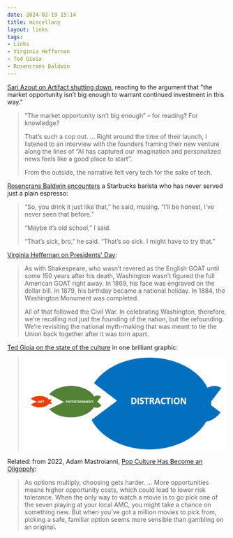 ```yaml
---
date: 2024-02-19 15:14 
title: miscellany
layout: links
tags: 
- Links 
- Virginia Heffernan
- Ted Gioia
- Rosencrans Baldwin
---
```


[Sari Azout on Artifact shutting down](https://sublimeinternet.substack.com/p/can-i-ramble-for-a-sec), reacting to the argument that "the market opportunity isn’t big enough to warrant continued investment in this way."

> ”The market opportunity isn’t big enough” – for reading? For knowledge?
>
> That’s such a cop out. ... Right around the time of their launch, I listened to an interview with the founders framing their new venture along the lines of “AI has captured our imagination and personalized news feels like a good place to start”.
>
> From the outside, the narrative felt very tech for the sake of tech.

[Rosencrans Baldwin encounters](https://rosecrans.substack.com/p/humans-being-humans-vol-9) a Starbucks barista who has never served just a plain espresso:

> “So, you drink it just like that,” he said, musing. “I’ll be honest, I’ve never seen that before.”
> 
> “Maybe it’s old school,” I said.
> 
> “That’s sick, bro,” he said. “That’s so sick. I might have to try that.”

[Virginia Heffernan on Presidents' Day](https://virginiaheffernan.substack.com/p/go-easy-on-the-powdered-wigs):

> As with Shakespeare, who wasn’t revered as the English GOAT until some 150 years after his death, Washington wasn’t figured the full American GOAT right away. In 1869, his face was engraved on the dollar bill. In 1879, his birthday became a national holiday. In 1884, the Washington Monument was completed.
> 
> All of that followed the Civil War. In celebrating Washington, therefore, we’re recalling not just the founding of the nation, but the refounding. We’re revisiting the national myth-making that was meant to tie the Union back together after it was torn apart.

[Ted Gioia on the state of the culture](https://www.honest-broker.com/p/the-state-of-the-culture-2024) in one brilliant graphic:

> ![art < entertainment < distraction](/assets/2024/state-of-the-culture.webp)

Related: from 2022, Adam Mastroianni, [Pop Culture Has Become an Oligopoly](https://www.experimental-history.com/p/pop-culture-has-become-an-oligopoly):

> As options multiply, choosing gets harder. ... More opportunities means higher opportunity costs, which could lead to lower risk tolerance. When the only way to watch a movie is to go pick one of the seven playing at your local AMC, you might take a chance on something new. But when you’ve got a million movies to pick from, picking a safe, familiar option seems more sensible than gambling on an original.

